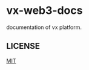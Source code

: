 # vx-web3-docs
documentation of vx platform.

## LICENSE
[MIT](https://github.com/nknighta/vx-web3-docs/blob/master/LICENSE)
